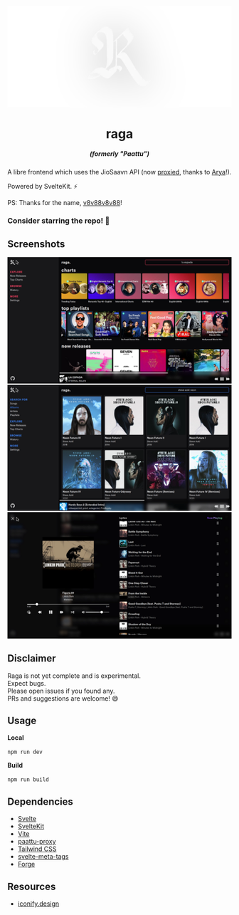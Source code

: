 ![banner](assets/banner.webp)

<h1 align="center">raga</h1>
<h5 align="center">(formerly "Paattu")</h6>

A libre frontend which uses the JioSaavn API (now [proxied](https://codeberg.org/aryak/paattu-proxy), thanks to [Arya](https://aryak.me)!).

Powered by SvelteKit. ⚡

PS: Thanks for the name, [v8v88v8v88](https://github.com/v8v88v8v88)!

### **Consider starring the repo!** 🌟

## Screenshots

![one](assets/1.webp)
![two](assets/2.webp)
![three](assets/3.webp)

## Disclaimer

Raga is not yet complete and is experimental.  
Expect bugs.  
Please open issues if you found any.  
PRs and suggestions are welcome! 😄

## Usage

**Local**

`npm run dev`

**Build**

`npm run build`

## Dependencies

- [Svelte](https://svelte.dev)
- [SvelteKit](https://kit.svelte.dev)
- [Vite](https://vitejs.dev)
- [paattu-proxy](https://codeberg.org/aryak/paattu-proxy)
- [Tailwind CSS](https://tailwindcss.com)
- [svelte-meta-tags](https://github.com/oekazuma/svelte-meta-tags)
- [Forge](https://github.com/digitalbazaar/forge)

## Resources

- [iconify.design](https://icon-sets.iconify.design)